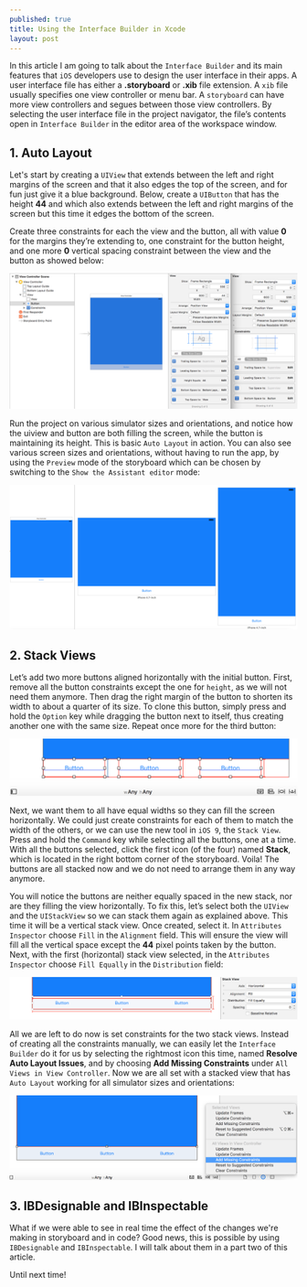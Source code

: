 ```yaml
---
published: true
title: Using the Interface Builder in Xcode
layout: post
---
```

In this article I am going to talk about the `Interface Builder` and its main features that `iOS` developers use to design the user interface in their apps. A user interface file has either a __.storyboard__ or __.xib__ file extension. A `xib` file usually specifies one view controller or menu bar. A `storyboard` can have more view controllers and segues between those view controllers. By selecting the user interface file in the project navigator, the file’s contents open in `Interface Builder` in the editor area of the workspace window. 

## 1. Auto Layout ##

Let's start by creating a `UIView` that extends between the left and right margins of the screen and that it also edges the top of the screen, and for fun just give it a blue background. Below, create a `UIButton` that has the height __44__ and which also extends between the left and right margins of the screen but this time it edges the bottom of the screen. 

Create three constraints for each the view and the button, all with value __0__ for the margins they’re extending to, one constraint for the button height, and one more __0__ vertical spacing constraint between the view and the button as showed below:

![alt text](https://github.com/Swiftor/InterfaceBuilder/raw/master/images/ib1.png "IB1")

Run the project on various simulator sizes and orientations, and notice how the uiview and button are both filling the screen, while the button is maintaining its height. This is basic `Auto Layout` in action. You can also see various screen sizes and orientations, without having to run the app, by using the `Preview` mode of the storyboard which can be chosen by switching to the `Show the Assistant editor` mode:

![alt text](https://github.com/Swiftor/InterfaceBuilder/raw/master/images/ib2.png "IB2")

## 2. Stack Views ##

Let’s add two more buttons aligned horizontally with the initial button. First, remove all the button constraints except the one for `height`, as we will not need them anymore. Then drag the right margin of the button to shorten its width to about a quarter of its size. To clone this button, simply press and hold the `Option` key while dragging the button next to itself, thus creating another one with the same size. Repeat once more for the third button:

![alt text](https://github.com/Swiftor/InterfaceBuilder/raw/master/images/ib3.png "IB3")

Next, we want them to all have equal widths so they can fill the screen horizontally. We could just create constraints for each of them to match the width of the others, or we can use the new tool in `iOS 9`, the `Stack View`. Press and hold the `Command` key while selecting all the buttons, one at a time. With all the buttons selected, click the first icon (of the four) named __Stack__, which is located in the right bottom corner of the storyboard. Voila! The buttons are all stacked now and we do not need to arrange them in any way anymore.

You will notice the buttons are neither equally spaced in the new stack, nor are they filling the view horizontally. To fix this, let’s select both the `UIView` and the `UIStackView` so we can stack them again as explained above. This time it will be a vertical stack view. Once created, select it. In `Attributes Inspector` choose `Fill` in the `Alignment` field. This will ensure the view will fill all the vertical space except the __44__ pixel points taken by the button. Next, with the first (horizontal) stack view selected, in the `Attributes Inspector` choose `Fill Equally` in the `Distribution` field:

![alt text](https://github.com/Swiftor/InterfaceBuilder/raw/master/images/ib4.png "IB4")

All we are left to do now is set constraints for the two stack views. Instead of creating all the constraints manually, we can easily let the `Interface Builder` do it for us by selecting the rightmost icon this time, named __Resolve Auto Layout Issues__, and by choosing __Add Missing Constraints__ under `All Views in View Controller`. Now we are all set with a stacked view that has `Auto Layout` working for all simulator sizes and orientations:

![alt text](https://github.com/Swiftor/InterfaceBuilder/raw/master/images/ib5.png "IB5")

## 3. IBDesignable and IBInspectable ##

What if we were able to see in real time the effect of the changes we're making in storyboard and in code? Good news, this is possible by using `IBDesignable` and `IBInspectable`. I will talk about them in a part two of this article.

Until next time!